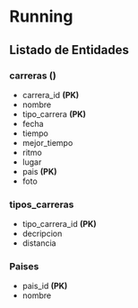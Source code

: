 # Running

## Listado de Entidades

### carreras **()**

- carrera_id **(PK)**
- nombre
- tipo_carrera **(PK)**
- fecha
- tiempo
- mejor_tiempo
- ritmo 
- lugar
- pais **(PK)**
- foto

### tipos_carreras

- tipo_carrera_id **(PK)**
- decripcion
- distancia

### Paises
- pais_id **(PK)**
- nombre
